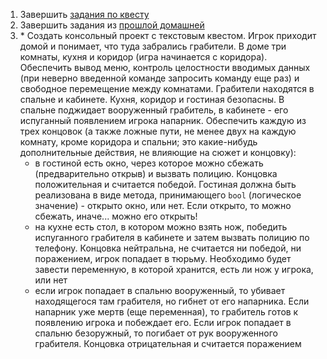 1. Завершить [задания по квесту](https://github.com/CSharpLords/Shared/blob/master/06.%20functions/README.md)
2. Завершить задания из [прошлой домашней](https://github.com/CSharpLords/SharedHomework/blob/master/07/README.md)
3. \* Создать консольный проект с текстовым квестом. Игрок приходит домой и понимает, что туда забрались грабители. В доме три комнаты, кухня и коридор (игра начинается с коридора). Обеспечить вывод меню, контроль целостности вводимых данных (при неверно введенной команде запросить команду еще раз) и свободное перемещение между комнатами. Грабители находятся в спальне и кабинете. Кухня, коридор и гостиная безопасны. В спальне поджидает вооруженный грабитель, в кабинете - его испуганный появлением игрока напарник. Обеспечить каждую из трех концовок (а также ложные пути, не менее двух на каждую комнату, кроме коридора и спальни; это какие-нибудь дополнительные действия, не влияющие на сюжет и концовку):
   - в гостиной есть окно, через которое можно сбежать (предварительно открыв) и вызвать полицию. Концовка положительная и считается победой. Гостиная должна быть реализована в виде метода, принимающего `bool` (логическое значение) - открыто окно, или нет. Если открыто, то можно сбежать, иначе... можно его открыть!
   - на кухне есть стол, в котором можно взять нож, победить испуганного грабителя в кабинете и затем вызвать полицию по телефону. Концовка нейтральна, не считается ни победой, ни поражением, игрок попадает в тюрьму. Необходимо будет завести переменную, в которой хранится, есть ли нож у игрока, или нет
   - если игрок попадает в спальню вооруженный, то убивает находящегося там грабителя, но гибнет от его напарника. Если напарник уже мертв (еще переменная), то грабитель готов к появлению игрока и побеждает его. Если игрок попадает в спальню безоружный, то погибает от рук вооруженного грабителя. Концовка отрицательная и считается поражением
